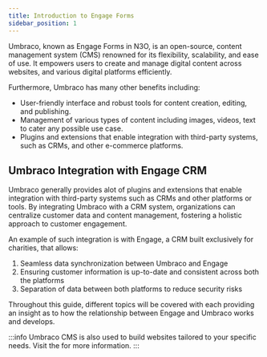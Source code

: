 ```yaml
---
title: Introduction to Engage Forms
sidebar_position: 1
---
```


Umbraco, known as Engage Forms in N3O, is an open-source, content management system (CMS) renowned for its flexibility, scalability, and ease of use. It empowers users to create and manage digital content across websites, and various digital platforms efficiently. 

Furthermore, Umbraco has many other benefits including:

- User-friendly interface and robust tools for content creation, editing, and publishing.
- Management of various types of content including images, videos, text to cater any possible use case.
- Plugins and extensions that enable integration with third-party systems, such as CRMs, and other e-commerce platforms.

## Umbraco Integration with Engage CRM

Umbraco generally provides alot of plugins and extensions that enable integration with third-party systems such as CRMs and other platforms or tools. By integrating Umbraco with a CRM system, organizations can centralize customer data and content management, fostering a holistic approach to customer engagement. 

An example of such integration is with Engage, a CRM built exclusively for charities, that allows:

1. Seamless data synchronization between Umbraco and Engage
2. Ensuring customer information is up-to-date and consistent across both the platforms
3. Separation of data between both platforms to reduce security risks

Throughout this guide, different topics will be covered with each providing an insight as to how the relationship between Engage and Umbraco works and develops.

:::info
Umbraco CMS is also used to build websites tailored to your specific needs. Visit the <K2Link route="docs/category/websites" text="Websites documentation" isInternal/> for more information.
:::
